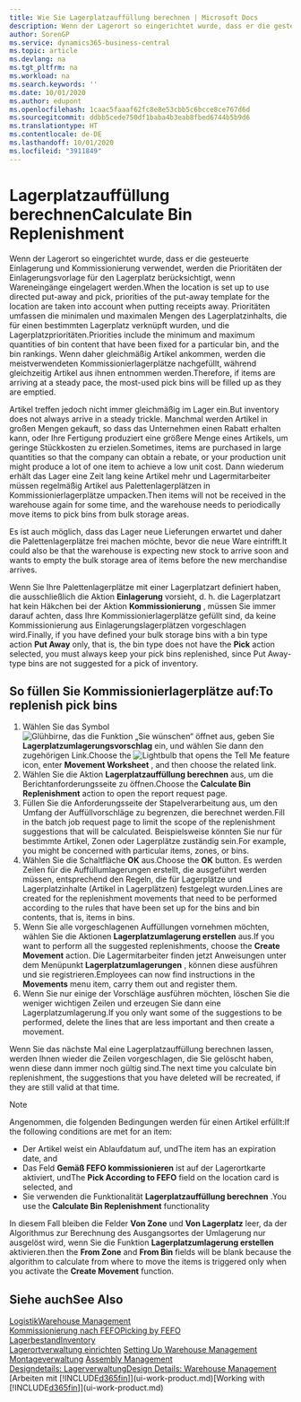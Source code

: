 ```yaml
---
title: Wie Sie Lagerplatzauffüllung berechnen | Microsoft Docs
description: Wenn der Lagerort so eingerichtet wurde, dass er die gesteuerte Einlagerung und Kommissionierung verwendet, werden die Prioritäten der Einlagerungsvorlage für den Lagerplatz berücksichtigt, wenn Wareneingänge eingelagert werden.
author: SorenGP
ms.service: dynamics365-business-central
ms.topic: article
ms.devlang: na
ms.tgt_pltfrm: na
ms.workload: na
ms.search.keywords: ''
ms.date: 10/01/2020
ms.author: edupont
ms.openlocfilehash: 1caac5faaaf62fc8e8e53cbb5c6bcce8ce767d6d
ms.sourcegitcommit: ddbb5cede750df1baba4b3eab8fbed6744b5b9d6
ms.translationtype: HT
ms.contentlocale: de-DE
ms.lasthandoff: 10/01/2020
ms.locfileid: "3911849"
---
```

# <a name="calculate-bin-replenishment"></a><span data-ttu-id="47693-103">Lagerplatzauffüllung berechnen</span><span class="sxs-lookup"><span data-stu-id="47693-103">Calculate Bin Replenishment</span></span>
<span data-ttu-id="47693-104">Wenn der Lagerort so eingerichtet wurde, dass er die gesteuerte Einlagerung und Kommissionierung verwendet, werden die Prioritäten der Einlagerungsvorlage für den Lagerplatz berücksichtigt, wenn Wareneingänge eingelagert werden.</span><span class="sxs-lookup"><span data-stu-id="47693-104">When the location is set up to use directed put-away and pick, priorities of the put-away template for the location are taken into account when putting receipts away.</span></span> <span data-ttu-id="47693-105">Prioritäten umfassen die minimalen und maximalen Mengen des Lagerplatzinhalts, die für einen bestimmten Lagerplatz verknüpft wurden, und die Lagerplatzprioritäten.</span><span class="sxs-lookup"><span data-stu-id="47693-105">Priorities include the minimum and maximum quantities of bin content that have been fixed for a particular bin, and the bin rankings.</span></span> <span data-ttu-id="47693-106">Wenn daher gleichmäßig Artikel ankommen, werden die meistverwendeten Kommissionierlagerplätze nachgefüllt, während gleichzeitig Artikel aus ihnen entnommen werden.</span><span class="sxs-lookup"><span data-stu-id="47693-106">Therefore, if items are arriving at a steady pace, the most-used pick bins will be filled up as they are emptied.</span></span>  

<span data-ttu-id="47693-107">Artikel treffen jedoch nicht immer gleichmäßig im Lager ein.</span><span class="sxs-lookup"><span data-stu-id="47693-107">But inventory does not always arrive in a steady trickle.</span></span> <span data-ttu-id="47693-108">Manchmal werden Artikel in großen Mengen gekauft, so dass das Unternehmen einen Rabatt erhalten kann, oder Ihre Fertigung produziert eine größere Menge eines Artikels, um geringe Stückkosten zu erzielen.</span><span class="sxs-lookup"><span data-stu-id="47693-108">Sometimes, items are purchased in large quantities so that the company can obtain a rebate, or your production unit might produce a lot of one item to achieve a low unit cost.</span></span> <span data-ttu-id="47693-109">Dann wiederum erhält das Lager eine Zeit lang keine Artikel mehr und Lagermitarbeiter müssen regelmäßig Artikel aus Palettenlagerplätzen in Kommissionierlagerplätze umpacken.</span><span class="sxs-lookup"><span data-stu-id="47693-109">Then items will not be received in the warehouse again for some time, and the warehouse needs to periodically move items to pick bins from bulk storage areas.</span></span>  

<span data-ttu-id="47693-110">Es ist auch möglich, dass das Lager neue Lieferungen erwartet und daher die Palettenlagerplätze frei machen möchte, bevor die neue Ware eintrifft.</span><span class="sxs-lookup"><span data-stu-id="47693-110">It could also be that the warehouse is expecting new stock to arrive soon and wants to empty the bulk storage area of items before the new merchandise arrives.</span></span>  

<span data-ttu-id="47693-111">Wenn Sie Ihre Palettenlagerplätze mit einer Lagerplatzart definiert haben, die ausschließlich die Aktion **Einlagerung** vorsieht, d. h. die Lagerplatzart hat kein Häkchen bei der Aktion **Kommissionierung** , müssen Sie immer darauf achten, dass Ihre Kommissionierlagerplätze gefüllt sind, da keine Kommissionierung aus Einlagerungslagerplätzen vorgeschlagen wird.</span><span class="sxs-lookup"><span data-stu-id="47693-111">Finally, if you have defined your bulk storage bins with a bin type action **Put Away** only, that is, the bin type does not have the **Pick** action selected, you must always keep your pick bins replenished, since Put Away-type bins are not suggested for a pick of inventory.</span></span>  

## <a name="to-replenish-pick-bins"></a><span data-ttu-id="47693-112">So füllen Sie Kommissionierlagerplätze auf:</span><span class="sxs-lookup"><span data-stu-id="47693-112">To replenish pick bins</span></span>  
1.  <span data-ttu-id="47693-113">Wählen Sie das Symbol ![Glühbirne, das die Funktion „Sie wünschen“ öffnet](media/ui-search/search_small.png "Was möchten Sie tun?") aus, geben Sie **Lagerplatzumlagerungsvorschlag** ein, und wählen Sie dann den zugehörigen Link.</span><span class="sxs-lookup"><span data-stu-id="47693-113">Choose the ![Lightbulb that opens the Tell Me feature](media/ui-search/search_small.png "Tell me what you want to do") icon, enter **Movement Worksheet** , and then choose the related link.</span></span>  
2.  <span data-ttu-id="47693-114">Wählen Sie die Aktion **Lagerplatzauffüllung berechnen** aus, um die Berichtanforderungsseite zu öffnen.</span><span class="sxs-lookup"><span data-stu-id="47693-114">Choose the **Calculate Bin Replenishment** action to open the report request page.</span></span>  
3.  <span data-ttu-id="47693-115">Füllen Sie die Anforderungsseite der Stapelverarbeitung aus, um den Umfang der Auffüllvorschläge zu begrenzen, die berechnet werden.</span><span class="sxs-lookup"><span data-stu-id="47693-115">Fill in the batch job request page to limit the scope of the replenishment suggestions that will be calculated.</span></span> <span data-ttu-id="47693-116">Beispielsweise könnten Sie nur für bestimmte Artikel, Zonen oder Lagerplätze zuständig sein.</span><span class="sxs-lookup"><span data-stu-id="47693-116">For example, you might be concerned with particular items, zones, or bins.</span></span>  
4.  <span data-ttu-id="47693-117">Wählen Sie die Schaltfläche **OK** aus.</span><span class="sxs-lookup"><span data-stu-id="47693-117">Choose the **OK** button.</span></span> <span data-ttu-id="47693-118">Es werden Zeilen für die Auffüllumlagerungen erstellt, die ausgeführt werden müssen, entsprechend den Regeln, die für Lagerplätze und Lagerplatzinhalte (Artikel in Lagerplätzen) festgelegt wurden.</span><span class="sxs-lookup"><span data-stu-id="47693-118">Lines are created for the replenishment movements that need to be performed according to the rules that have been set up for the bins and bin contents, that is, items in bins.</span></span>  
5.  <span data-ttu-id="47693-119">Wenn Sie alle vorgeschlagenen Auffüllungen vornehmen möchten, wählen Sie die Aktionen **Lagerplatzumlagerung erstellen** aus.</span><span class="sxs-lookup"><span data-stu-id="47693-119">If you want to perform all the suggested replenishments, choose the **Create Movement** action.</span></span> <span data-ttu-id="47693-120">Die Lagermitarbeiter finden jetzt Anweisungen unter dem Menüpunkt **Lagerplatzumlagerungen** , können diese ausführen und sie registrieren.</span><span class="sxs-lookup"><span data-stu-id="47693-120">Employees can now find instructions in the **Movements** menu item, carry them out and register them.</span></span>  
6.  <span data-ttu-id="47693-121">Wenn Sie nur einige der Vorschläge ausführen möchten, löschen Sie die weniger wichtigen Zeilen und erzeugen Sie dann eine Lagerplatzumlagerung.</span><span class="sxs-lookup"><span data-stu-id="47693-121">If you only want some of the suggestions to be performed, delete the lines that are less important and then create a movement.</span></span>  

<span data-ttu-id="47693-122">Wenn Sie das nächste Mal eine Lagerplatzauffüllung berechnen lassen, werden Ihnen wieder die Zeilen vorgeschlagen, die Sie gelöscht haben, wenn diese dann immer noch gültig sind.</span><span class="sxs-lookup"><span data-stu-id="47693-122">The next time you calculate bin replenishment, the suggestions that you have deleted will be recreated, if they are still valid at that time.</span></span>  

> [!NOTE]  
>  <span data-ttu-id="47693-123">Angenommen, die folgenden Bedingungen werden für einen Artikel erfüllt:</span><span class="sxs-lookup"><span data-stu-id="47693-123">If the following conditions are met for an item:</span></span>  
>   
>  -   <span data-ttu-id="47693-124">Der Artikel weist ein Ablaufdatum auf, und</span><span class="sxs-lookup"><span data-stu-id="47693-124">The item has an expiration date, and</span></span>  
> -   <span data-ttu-id="47693-125">Das Feld **Gemäß FEFO kommissionieren** ist auf der Lagerortkarte aktiviert, und</span><span class="sxs-lookup"><span data-stu-id="47693-125">The **Pick According to FEFO** field on the location card is selected, and</span></span>  
> -   <span data-ttu-id="47693-126">Sie verwenden die Funktionalität **Lagerplatzauffüllung berechnen** .</span><span class="sxs-lookup"><span data-stu-id="47693-126">You use the **Calculate Bin Replenishment** functionality</span></span>  
>   
>  <span data-ttu-id="47693-127">In diesem Fall bleiben die Felder **Von Zone** und **Von Lagerplatz** leer, da der Algorithmus zur Berechnung des Ausgangsortes der Umlagerung nur ausgelöst wird, wenn Sie die Funktion **Lagerplatzumlagerung erstellen** aktivieren.</span><span class="sxs-lookup"><span data-stu-id="47693-127">then the **From Zone** and **From Bin** fields will be blank because the algorithm to calculate from where to move the items is triggered only when you activate the **Create Movement** function.</span></span>  

## <a name="see-also"></a><span data-ttu-id="47693-128">Siehe auch</span><span class="sxs-lookup"><span data-stu-id="47693-128">See Also</span></span>  
[<span data-ttu-id="47693-129">Logistik</span><span class="sxs-lookup"><span data-stu-id="47693-129">Warehouse Management</span></span>](warehouse-manage-warehouse.md)  
[<span data-ttu-id="47693-130">Kommissionierung nach FEFO</span><span class="sxs-lookup"><span data-stu-id="47693-130">Picking by FEFO</span></span>](warehouse-picking-by-fefo.md)  
[<span data-ttu-id="47693-131">Lagerbestand</span><span class="sxs-lookup"><span data-stu-id="47693-131">Inventory</span></span>](inventory-manage-inventory.md)  
<span data-ttu-id="47693-132">[Lagerortverwaltung einrichten](warehouse-setup-warehouse.md)   </span><span class="sxs-lookup"><span data-stu-id="47693-132">[Setting Up Warehouse Management](warehouse-setup-warehouse.md)   </span></span>  
<span data-ttu-id="47693-133">[Montageverwaltung](assembly-assemble-items.md)  </span><span class="sxs-lookup"><span data-stu-id="47693-133">[Assembly Management](assembly-assemble-items.md)  </span></span>  
[<span data-ttu-id="47693-134">Designdetails: Lagerverwaltung</span><span class="sxs-lookup"><span data-stu-id="47693-134">Design Details: Warehouse Management</span></span>](design-details-warehouse-management.md)  
<span data-ttu-id="47693-135">[Arbeiten mit [!INCLUDE[d365fin](includes/d365fin_md.md)]](ui-work-product.md)</span><span class="sxs-lookup"><span data-stu-id="47693-135">[Working with [!INCLUDE[d365fin](includes/d365fin_md.md)]](ui-work-product.md)</span></span>
